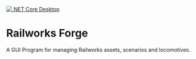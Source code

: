 [![.NET Core Desktop](https://github.com/JoelCrosby/Railworks-Forge/actions/workflows/dotnet-desktop.yml/badge.svg)](https://github.com/JoelCrosby/Railworks-Forge/actions/workflows/dotnet-desktop.yml)

# Railworks Forge

A GUI Program for managing Railworks assets, scenarios and locomotives.
